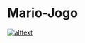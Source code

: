 # Mario-Jogo

[![alttext]([imageurl](https://github.com/GabrielleMFerreira/Mario-Jogo/assets/57406751/1f7a7502-4623-4901-a53d-2ba175552e20))]( https://gabriellemferreira.github.io/Mario-Jogo/)
